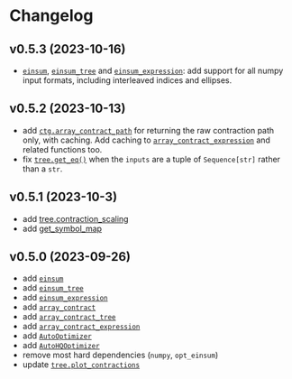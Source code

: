 # Changelog

## v0.5.3 (2023-10-16)

- [``einsum``](cotengra.einsum), [`einsum_tree`](cotengra.einsum_tree)
  and [`einsum_expression`](cotengra.einsum_expression): add support for all
  numpy input formats, including interleaved indices and ellipses.


## v0.5.2 (2023-10-13)

- add [``ctg.array_contract_path``](cotengra.array_contract_path) for returning
  the raw contraction path only, with caching. Add caching to
  [``array_contract_expression``](cotengra.array_contract_expression) and
  related functions too.
- fix [`tree.get_eq()`](cotengra.ContractionTree.get_eq) when the ``inputs``
  are a tuple of `Sequence[str]` rather than a `str`.


## v0.5.1 (2023-10-3)

- add [tree.contraction_scaling](cotengra.ContractionTree.contraction_scaling)
- add [get_symbol_map](cotengra.get_symbol_map)


## v0.5.0 (2023-09-26)

- add [`einsum`](cotengra.einsum)
- add [`einsum_tree`](cotengra.einsum_tree)
- add [`einsum_expression`](cotengra.einsum_expression)
- add [`array_contract`](cotengra.array_contract)
- add [`array_contract_tree`](cotengra.array_contract_tree)
- add [`array_contract_expression`](cotengra.array_contract_expression)
- add [`AutoOptimizer`](cotengra.AutoOptimizer)
- add [`AutoHQOptimizer`](cotengra.AutoHQOptimizer)
- remove most hard dependencies (`numpy`, `opt_einsum`)
- update [`tree.plot_contractions`](cotengra.plot.plot_contractions)
